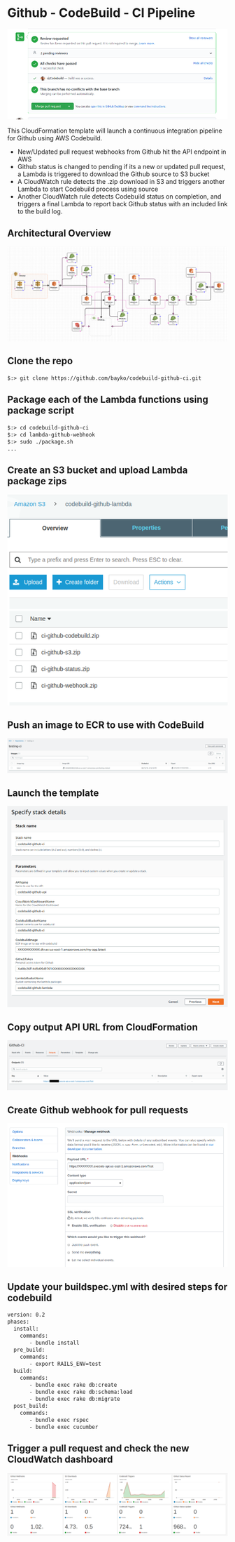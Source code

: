 # Github - CodeBuild - CI Pipeline

![alt text](/images/preview.png)

This CloudFormation template will launch a continuous integration pipeline for Github using AWS Codebuild.
- New/Updated pull request webhooks from Github hit the API endpoint in AWS
- Github status is changed to pending if its a new or updated pull request, a Lambda is triggered to download the Github source to S3 bucket
- A CloudWatch rule detects the .zip download in S3 and triggers another Lambda to start Codebuild process using source
- Another CloudWatch rule detects Codebuild status on completion, and triggers a final Lambda to report back Github status with an included link to the build log.

## Architectural Overview
![alt text](/images/overview.png)

## Clone the repo

~~~
$:> git clone https://github.com/bayko/codebuild-github-ci.git
~~~

## Package each of the Lambda functions using package script

```
$:> cd codebuild-github-ci
$:> cd lambda-github-webhook
$:> sudo ./package.sh
...
```

## Create an S3 bucket and upload Lambda package zips

![alt text](/images/bucket.png)

## Push an image to ECR to use with CodeBuild

![alt text](/images/ecr.png)

## Launch the template

![alt text](/images/launch.png)

## Copy output API URL from CloudFormation

![alt text](/images/output.png)

## Create Github webhook for pull requests

![alt text](/images/webhook.png)

## Update your buildspec.yml with desired steps for codebuild 

```
version: 0.2
phases:
  install:
    commands:
       - bundle install
  pre_build:
    commands:
       - export RAILS_ENV=test
  build:
    commands:
       - bundle exec rake db:create
       - bundle exec rake db:schema:load
       - bundle exec rake db:migrate
  post_build:
    commands: 
       - bundle exec rspec
       - bundle exec cucumber

```

## Trigger a pull request and check the new CloudWatch dashboard
![alt text](/images/dashboard.png)
